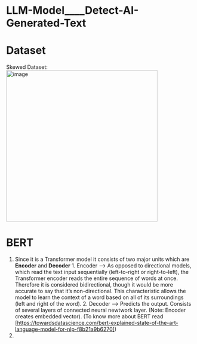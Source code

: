 # LLM-Model____Detect-AI-Generated-Text

# Dataset

Skewed Dataset:
<img width="405" alt="image" src="https://github.com/palswayam5/LLM-Model---Detect-AI-Generated-Text/assets/97727708/0839020f-9395-4ca6-8868-64e26420407e">

# BERT
1. Since it is a Transformer model it consists of two major units which are **Encoder** and **Decoder**
         1. Encoder --> As opposed to directional models, which read the text input sequentially (left-to-right or right-to-left), the Transformer encoder reads the entire                             sequence of words at once. Therefore it is considered bidirectional, though it would be more accurate to say that it’s non-directional. This                                    characteristic allows the model to learn the context of a word based on all of its surroundings (left and right of the word).
         2. Decoder --> Predicts the output. Consists of several layers of connected neural newtwork layer.
   (Note: Encoder creates embedded vector).
   (To know more about BERT read [https://towardsdatascience.com/bert-explained-state-of-the-art-language-model-for-nlp-f8b21a9b6270])
2. 
